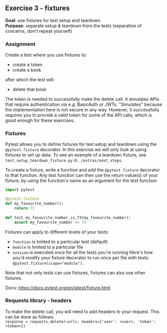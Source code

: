 ## Exercise 3 - fixtures
**Goal**: use fixtures for test setup and teardown  
**Purpose**: separate setup & teardown from the tests (separation of concerns,
don't repeat yourself)

### Assignment
Create a test where you use fixtures to:
- create a token
- create a book

after which the test will:
- delete that book

The token is needed to successfully make the delete call. It simulates APIs that require authentication via e.g. BasicAuth
or JWTs. "Simulates" because the implementation here is not secure in any way. However, it successfully requires you to
provide a valid token for some of the API calls, which is good enough for these exercises.


### Fixtures
Pytest allows you to define fixtures for test setup and teardown using the
`@pytest.fixture` decorator. In this exercise we will only look at using fixtures
to set up data. To see an example of a teardown fixture, see
`test_setup_teardown_fixture.py` in `./extras/next_steps`.

To create a fixture, write a function and add the `@pytest.fixture` decorator to that function.
Any test function can then use the return value(s) of your fixture, by using the function's name
as an argument for the test function:
```python
import pytest

@pytest.fixture
def my_favourite_number():
    return 73
    
def test_my_favourite_number_is_73(my_favourite_number):
    assert my_favourite_number == 73
```

Fixtures can apply to different levels of your tests:
- `function` is limited to a particular test (default)
- `module` is limited to a particular file
- `session` is executed once for all the tests you're running
Here's how you'd modify your fixture decorator to run once per file with tests:
`@pytest.fixture(scope="module")`.

Note that not only tests can use fixtures, fixtures can also use other fixtures.

Docs: https://docs.pytest.org/en/latest/fixture.html  


### Requests library - headers
To make the delete call, you will need to add headers to your request. This can be done as follows:  
`response = requests.delete(<url>, headers={'user': <user>, 'token': <token>})`
